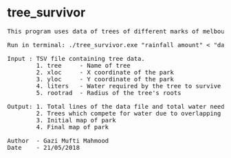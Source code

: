 # tree_survivor
<pre>
This program uses data of trees of different marks of melbourne to calculate their respective survivability over the years. It also produces relevant stats and maps the initial and final states of the park (represented as a 100 x 100 grid).

Run in terminal: ./tree_survivor.exe "rainfall amount" < "data file"

Input : TSV file containing tree data.
        1. tree     - Name of tree 
        2. xloc     - X coordinate of the park
        3. yloc     - Y coordinate of the park
        4. liters   - Water required by the tree to survive
        5. rootrad  - Radius of the tree's roots

Output: 1. Total lines of the data file and total water needed annually
        2. Trees which compete for water due to overlapping roots
        3. Initial map of park
        4. Final map of park

Author  - Gazi Mufti Mahmood
Date    - 21/05/2018
</pre>
